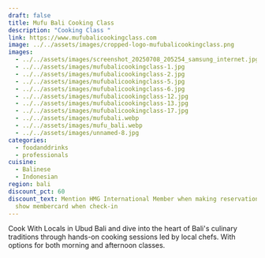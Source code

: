 ```yaml
---
draft: false
title: Mufu Bali Cooking Class
description: "Cooking Class "
link: https://www.mufubalicookingclass.com
image: ../../assets/images/cropped-logo-mufubalicookingclass.png
images:
  - ../../assets/images/screenshot_20250708_205254_samsung_internet.jpg
  - ../../assets/images/mufubalicookingclass-1.jpg
  - ../../assets/images/mufubalicookingclass-2.jpg
  - ../../assets/images/mufubalicookingclass-5.jpg
  - ../../assets/images/mufubalicookingclass-6.jpg
  - ../../assets/images/mufubalicookingclass-12.jpg
  - ../../assets/images/mufubalicookingclass-13.jpg
  - ../../assets/images/mufubalicookingclass-17.jpg
  - ../../assets/images/mufubali.webp
  - ../../assets/images/mufu_bali.webp
  - ../../assets/images/unnamed-8.jpg
categories:
  - foodanddrinks
  - professionals
cuisine:
  - Balinese
  - Indonesian
region: bali
discount_pct: 60
discount_text: Mention HMG International Member when making reservations and
  show membercard when check-in
---
```

Cook With Locals in Ubud Bali and dive into the heart of Bali's culinary traditions through hands-on cooking sessions led by local chefs. With options for both morning and afternoon classes.[
](https://www.mufubalicookingclass.com/cooking-class-program/)
